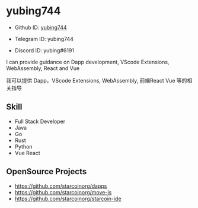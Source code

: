 
# yubing744

* Github ID: [yubing744](https://github.com/yubing744)

* Telegram ID: yubing744

* Discord ID: yubing#6191

I can provide guidance on Dapp development, VScode Extensions, WebAssembly, React and Vue 

我可以提供 Dapp，VScode Extensions, WebAssembly, 前端React Vue 等的相关指导

## Skill
* Full Stack Developer 
* Java
* Go
* Rust
* Python
* Vue React

## OpenSource Projects

* https://github.com/starcoinorg/dapps
* https://github.com/starcoinorg/move-js
* https://github.com/starcoinorg/starcoin-ide
